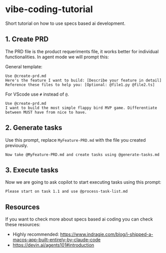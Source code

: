 # vibe-coding-tutorial
Short tutorial on how to use specs based ai development.

## 1. Create PRD
The PRD file is the product requeriments file, it works better for individual functionalities.
In agent mode we will prompt this:

General template: 

```
Use @create-prd.md
Here's the feature I want to build: [Describe your feature in detail]
Reference these files to help you: [Optional: @file1.py @file2.ts]

```
For VScode use `#` instead of `@`.

```
Use @create-prd.md
I want to build the most simple flappy bird MVP game. Differentiate between MUST have from nice to have.

```

## 2. Generate tasks

Use this prompt, replace `MyFeature-PRD.md` with the file you created previously.

```
Now take @MyFeature-PRD.md and create tasks using @generate-tasks.md
```

## 3. Execute tasks
Now we are going to ask copilot to start executing tasks using this prompt:

```
Please start on task 1.1 and use @process-task-list.md
```

## Resources
If you want to check more about specs based ai coding you can check these resources:
- Highly recommended: https://www.indragie.com/blog/i-shipped-a-macos-app-built-entirely-by-claude-code
- https://devin.ai/agents101#introduction